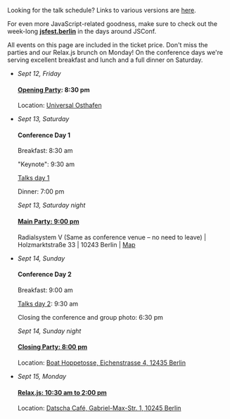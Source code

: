 
<p>Looking for the talk schedule? Links to various versions are <a href="/news/2017/09/14/talk-schedule/">here</a>.</p>

<p>
  For even more JavaScript-related goodness, make sure to check out the week-long <b><a href="http://jsfest.berlin/">jsfest.berlin</a></b> in the days around JSConf.
</p>

<p>
  All events on this page are included in the ticket price. Don't miss the parties and our Relax.js brunch on Monday! On the conference days we're serving excellent breakfast and lunch and a full dinner on Saturday.
</p>

<ul class="schedule_list">
  <li>
    <i>Sept 12, Friday</i>
    <h4><a href="/news/2014/09/09/friday-night-party.html">Opening Party</a>: 8:30 pm</h4>
    <p>Location: <a href="https://www.google.com/maps/dir/Radialsystem+V,+Holzmarktstra%C3%9Fe+33,+10243+Berlin,+Germany/Stralauer+Allee+1,+10245+Berlin,+Germany/@52.5058187,13.4308888,15z/data=!3m1!4b1!4m14!4m13!1m5!1m1!1s0x47a84e3900263f87:0xf3893f5141a5c0fc!2m2!1d13.428635!2d52.510387!1m5!1m1!1s0x416523a2b6eb3025:0x1d1d6f66f67791ca!2m2!1d13.447214!2d52.502298!3e2">Universal Osthafen</a></p>
  </li>
  <li>
    <i>Sept 13, Saturday</i>
    <h4>Conference Day 1</h4>
    <p>Breakfast: 8:30 am</p>
    <p>"Keynote": 9:30 am</p>
    <p><a href="/news/2014/09/09/the-schedule.html">Talks day 1</a></p>
    <p>Dinner: 7:00 pm</p>
    <i>Sept 13, Saturday night</i>
    <h4><a href="/news/2014/09/01/saturday-night-party.html">Main Party: 9:00 pm</a></h4>
    <p>Radialsystem V (Same as conference venue – no need to leave) | Holzmarktstraße 33 | 10243 Berlin | <a href='https://www.google.com/maps/preview#!q=radialsystem&amp;data=!4m10!1m9!4m8!1m3!1d4136!2d13.457964!3d52.50936!3m2!1i1278!2i1308!4f13.1'>Map</a></p>
  </li>
  <li>
    <i>Sept 14, Sunday</i>
    <h4>Conference Day 2</h4>
    <p>Breakfast: 9:00 am</p>
    <p><a href="/news/2014/09/09/the-schedule.html">Talks day 2</a>: 9:30 am</p>
    <p>Closing the conference and group photo: 6:30 pm</p>
    <i>Sept 14, Sunday night</i>
    <h4><a href="/news/2014/09/11/sunday-night-party.html">Closing Party: 8:00 pm</a></h4>
    <p>Location: <a href="https://www.google.com/maps/place/Hoppetosse/@52.497528,13.454715,17z/data=!3m1!4b1!4m2!3m1!1s0x47a84e5573a0df1d:0xfa102535b24107b5">Boat Hoppetosse, Eichenstrasse 4, 12435 Berlin</a></p>
  </li>
  <li>
    <i>Sept 15, Monday</i>
    <h4><a href="/news/2014/09/12/monday-relax-js.html">Relax.js: 10:30 am to 2:00 pm</a></h4>
    <p>Location:  <a href="https://www.google.com/maps/place/Datscha/@52.50936,13.457964,17z/data=!3m1!4b1!4m2!3m1!1s0x47a84e59349977b1:0x78e3a6d1511d99c2">Datscha Café, Gabriel-Max-Str. 1, 10245 Berlin</a></p>
  </li>
</ul>

